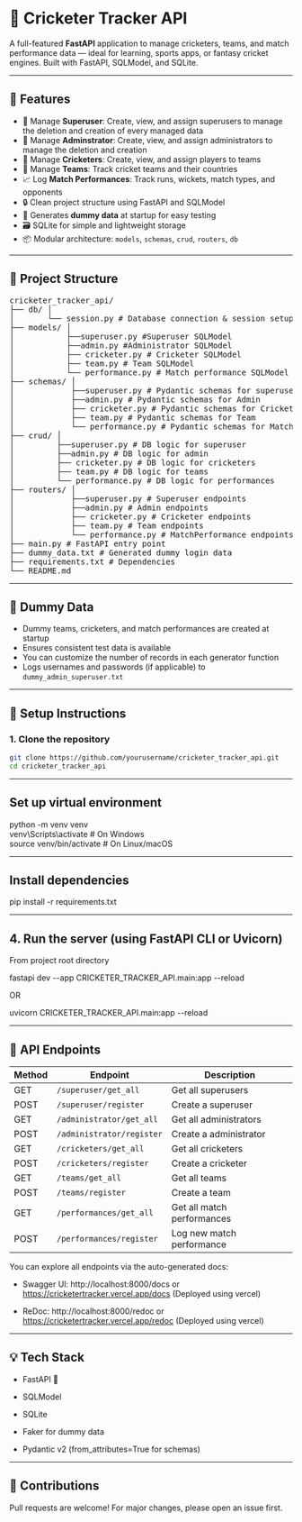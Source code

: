 # 🏏 Cricketer Tracker API

A full-featured **FastAPI** application to manage cricketers, teams, and match performance data — ideal for learning, sports apps, or fantasy cricket engines. Built with FastAPI, SQLModel, and SQLite.

---

## 🚀 Features

- 👤 Manage **Superuser**: Create, view, and assign superusers to manage the deletion and creation of every managed data
- 👤 Manage **Adminstrator**: Create, view, and assign administrators to manage the deletion and creation
- 👤 Manage **Cricketers**: Create, view, and assign players to teams
- 🧢 Manage **Teams**: Track cricket teams and their countries
- 📈 Log **Match Performances**: Track runs, wickets, match types, and opponents
- 🔒 Clean project structure using FastAPI and SQLModel
- 🧪 Generates **dummy data** at startup for easy testing
- 🗃️ SQLite for simple and lightweight storage
- 📦 Modular architecture: `models`, `schemas`, `crud`, `routers`, `db`

---

## 📁 Project Structure

<pre>
cricketer_tracker_api/  
├── db/ │  
│       └── session.py # Database connection & session setup  
├── models/ │  
│           ├──superuser.py #Superuser SQLModel
│           ├──admin.py #Administrator SQLModel
│           ├── cricketer.py # Cricketer SQLModel  
│           ├── team.py # Team SQLModel  
│           └── performance.py # Match performance SQLModel  
├── schemas/ │  
│            ├──superuser.py # Pydantic schemas for superuser 
│            ├──admin.py # Pydantic schemas for Admin
│            ├── cricketer.py # Pydantic schemas for Cricketer  
│            ├── team.py # Pydantic schemas for Team  
│            └── performance.py # Pydantic schemas for MatchPerformance  
├── crud/ │  
│         ├──superuser.py # DB logic for superuser
│         ├──admin.py # DB logic for admin
│         ├── cricketer.py # DB logic for cricketers  
│         ├── team.py # DB logic for teams  
│         └── performance.py # DB logic for performances  
├── routers/ │  
│            ├──superuser.py # Superuser endpoints
│            ├──admin.py # Admin endpoints
│            ├── cricketer.py # Cricketer endpoints  
│            ├── team.py # Team endpoints  
│            └── performance.py # MatchPerformance endpoints  
├── main.py # FastAPI entry point  
├── dummy_data.txt # Generated dummy login data  
├── requirements.txt # Dependencies  
└── README.md
</pre>

---

## 🧪 Dummy Data

- Dummy teams, cricketers, and match performances are created at startup
- Ensures consistent test data is available
- You can customize the number of records in each generator function
- Logs usernames and passwords (if applicable) to `dummy_admin_superuser.txt`

---

## 🔧 Setup Instructions

### 1. Clone the repository

```bash
git clone https://github.com/yourusername/cricketer_tracker_api.git
cd cricketer_tracker_api
```

---

## Set up virtual environment

python -m venv venv  
venv\Scripts\activate # On Windows  
source venv/bin/activate # On Linux/macOS

---

## Install dependencies

pip install -r requirements.txt

---

## 4. Run the server (using FastAPI CLI or Uvicorn)

From project root directory

fastapi dev --app CRICKETER_TRACKER_API.main:app --reload

OR

uvicorn CRICKETER_TRACKER_API.main:app --reload

---

## 🧠 API Endpoints

| Method | Endpoint                  | Description                |
| ------ | ------------------------- | -------------------------- |
| GET    | `/superuser/get_all`      | Get all superusers         |
| POST   | `/superuser/register`     | Create a superuser         |
| GET    | `/administrator/get_all`  | Get all administrators     |
| POST   | `/administrator/register` | Create a administrator     |
| GET    | `/cricketers/get_all`     | Get all cricketers         |
| POST   | `/cricketers/register`    | Create a cricketer         |
| GET    | `/teams/get_all`          | Get all teams              |
| POST   | `/teams/register`         | Create a team              |
| GET    | `/performances/get_all`   | Get all match performances |
| POST   | `/performances/register`  | Log new match performance  |

You can explore all endpoints via the auto-generated docs:

- Swagger UI: http://localhost:8000/docs or https://cricketertracker.vercel.app/docs (Deployed using vercel)

- ReDoc: http://localhost:8000/redoc or https://cricketertracker.vercel.app/redoc (Deployed using vercel)

---

## 💡 Tech Stack

- FastAPI 🚀

- SQLModel

- SQLite

- Faker for dummy data

- Pydantic v2 (from_attributes=True for schemas)

---

## 🤝 Contributions

Pull requests are welcome! For major changes, please open an issue first.

